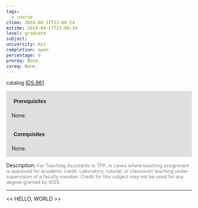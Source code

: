 ```yaml
---
tags:
  - course
ctime: 2024-04-17T23:06:24
mstime: 2024-04-17T23:06:24
level: graduate
subject: 
university: mit
completion: open
percentage: 0
prereq: None.
coreq: None.
---
```


catalog [IDS.961](http://student.mit.edu/catalog/mIDSa.html#IDS.961)

<span style="display: block; padding: 15px; background-color: rgb(100, 100, 100, 0.2);"><font id="m_prereq4061_0" style="display: block; font-family: Arial, sans-serif; font-weight: bold; padding: 5px">Prerequisites</font><br><span id="prereq4061_0">None.</span></span>
<span style="display: block; padding: 15px; background-color: rgb(100, 100, 100, 0.2);"><font id="m_coreq4061_0" style="display: block; font-family: Arial, sans-serif; font-weight: bold; padding: 5px">Corequisites</font><br><span id="coreq4061_0">None.</span></span>

<font style="">Description:</font>
<font style="color: grey; font-size: 0.8rem;">For Teaching Assistants in TPP, in cases where teaching assignment is approved for academic credit. Laboratory, tutorial, or classroom teaching under supervision of a faculty member. Credit for this subject may not be used for any degree granted by IDSS.</font>



---

<< HELLO, WORLD >>
